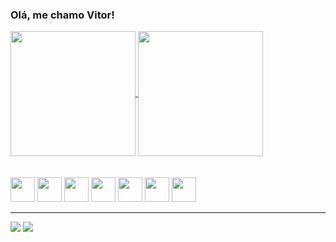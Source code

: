 ### Olá, me chamo Vitor!
<div>
    <a href="https://github.com/vitorssousa/github-readme-stats">
    <img height=200 align="center" src="https://github-readme-stats.vercel.app/api?username=vitorssousa&show_icons=true&theme=dracula" />
    </a>
    <a href="https://github.com/vitorssousa/convoychat">
    <img height=200 align="center" src="https://github-readme-stats.vercel.app/api/top-langs/?username=vitorssousa&layout=compact&theme=dracula" />
    </a>
</div>
<br>
<br>
<div>
<img src="https://cdn.jsdelivr.net/gh/devicons/devicon/icons/vuejs/vuejs-original.svg" height="39"/>

<img src="https://cdn.jsdelivr.net/gh/devicons/devicon/icons/laravel/laravel-plain-wordmark.svg" height="39"/>


<img src="https://cdn.jsdelivr.net/gh/devicons/devicon/icons/html5/html5-original.svg" height="39"/>

<img src="https://cdn.jsdelivr.net/gh/devicons/devicon/icons/css3/css3-original.svg" height="39"/>


<img src="https://cdn.jsdelivr.net/gh/devicons/devicon/icons/javascript/javascript-original.svg" height="39"/>


<img src="https://cdn.jsdelivr.net/gh/devicons/devicon/icons/php/php-original.svg" height="39"/>


<img src="https://cdn.jsdelivr.net/gh/devicons/devicon/icons/bootstrap/bootstrap-original.svg" height="39"/>          
</div>
<div>
<hr>
<a href="https://www.linkedin.com/in/vitor-sousa-b291a2235"><img src="https://img.shields.io/badge/LinkedIn-0077B5?style=for-the-badge&logo=linkedin&logoColor=white" /></a>
<a href="https://medium.com/@euvitor.ss"><img src="https://img.shields.io/badge/Medium-12100E?style=for-the-badge&logo=medium&logoColor=white" /></a>
</div>
